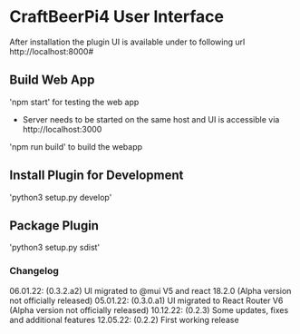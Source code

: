 # CraftBeerPi4 User Interface

After installation the plugin UI is available under to following url
http://localhost:8000#

## Build Web App

'npm start' for testing the web app

- Server needs to be started on the same host and UI is accessible via http://localhost:3000

'npm run build' to build the webapp

## Install Plugin for Development

'python3 setup.py develop'

## Package Plugin 

'python3 setup.py sdist'


### Changelog

06.01.22: (0.3.2.a2) UI migrated to @mui V5 and react 18.2.0 (Alpha version not officially released)
05.01.22: (0.3.0.a1) UI migrated to React Router V6 (Alpha version not officially released)
10.12.22: (0.2.3) Some updates, fixes and additional features
12.05.22: (0.2.2) First working release
